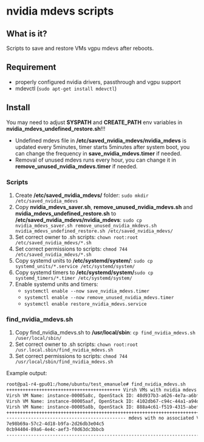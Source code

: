 # nvidia mdevs scripts

## What is it?
Scripts to save and restore VMs vgpu mdevs after reboots.

## Requirement
* properly configured nvidia drivers, passthrough and vgpu support
* mdevctl (`sudo apt-get install mdevctl`)

## Install
You may need to adjust **SYSPATH** and **CREATE_PATH** env variables in **nvidia_mdevs_undefined_restore.sh**!!!
* Undefined mdevs file in **/etc/saved_nvidia_mdevs/nvidia_mdevs** is updated every 5minutes, timer starts 5minutes after system boot, you can change the frequency in **save_nvidia_mdevs.timer** if needed.
* Removal of unused mdevs runs every hour, you can change it in **remove_unused_nvidia_mdevs.timer** if needed.

### Scripts
1. Create **/etc/saved_nvidia_mdevs/** folder: `sudo mkdir /etc/saved_nvidia_mdevs`
2. Copy **nvidia_mdevs_saver.sh**, **remove_unused_nvidia_mdevs.sh** and **nvidia_mdevs_undefined_restore.sh** to **/etc/saved_nvidia_mdevs/nvidia_mdevs**: `sudo cp nvidia_mdevs_saver.sh remove_unused_nvidia_mkdevs.sh nvidia_mdevs_undefined_restore.sh /etc/saved_nvidia_mdevs/`
3. Set correct owner to .sh scripts: `chown root:root /etc/saved_nvidia_mdevs/*.sh`
4. Set correct permissions to scripts: `chmod 744 /etc/saved_nvidia_mdevs/*.sh`
5. Copy systemd units to **/etc/systemd/system/**: `sudo cp systemd_units/*.service /etc/systemd/system/`
6. Copy systemd timers to **/etc/systemd/system/**`sudo cp systemd_timers/*.timer /etc/systemd/system/`
7. Enable systemd units and timers:
    * `systemctl enable --now save_nvidia_mdevs.timer`
    * `systemctl enable --now remove_unused_nvidia_mdevs.timer`
    * `systemctl enable restore_nvidia_mdevs.service`

### find_nvidia_mdevs.sh
1. Copy find_nvidia_mdevs.sh to **/usr/local/sbin**: `cp find_nvidia_mdevs.sh /user/local/sbin/`
2. Set correct owner to .sh scripts: `chown root:root /usr.local.sbin/find_nvidia_mdevs.sh`
3. Set correct permissions to scripts: `chmod 744 /usr/local/sbin/find_nvidia_mdevs.sh`

Example output:
```bash
root@pa1-r4-gpu01:/home/ubuntu/test_emanuele# find_nvidia_mdevs.sh 
++++++++++++++++++++++++++++++++++++++++++ Virsh VMs with nvidia mdevs +++++++++++++++++++++++++++++++++++++++++++++++++++++++++++++++
Virsh VM Name: instance-00005a8c, OpenStack ID: 48d937b3-a626-4e7a-a6bf-3d043e74de29, mdev in use d27cb407-855c-46bd-ae6a-ac15ecfbb5d8
Virsh VM Name: instance-00005aaf, OpenStack ID: 4102db67-c94c-44a1-a94d-a6aa24ba3790, mdev in use ac3635ae-da96-4276-8998-94bfb51fcdbc
Virsh VM Name: instance-00005a8b, OpenStack ID: 888a4c61-f519-4315-abef-1050f66f4c47, mdev in use 3a961ebf-e9ed-41be-b1c5-b8a4994d74f9
++++++++++++++++++++++++++++++++++++++++++++++++++++++++++++++++++++++++++++++++++++++++++++++++++++++++++++++++++++++++++++++++++++++
-------------------------------------------- mdevs with no associated VMs ------------------------------------------------------------
7e98b69a-57c2-4d18-b9fa-2d26db3e04c5
0cb94404-89a6-4e4c-aef3-f0d63dc3bbcb
--------------------------------------------------------------------------------------------------------------------------------------
```